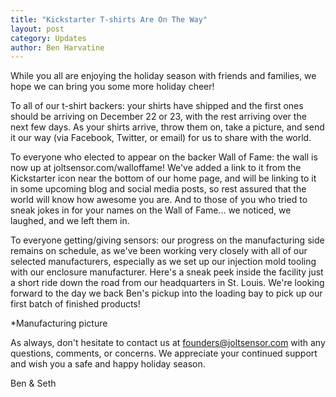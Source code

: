 ```yaml
---
title: "Kickstarter T-shirts Are On The Way"
layout: post
category: Updates
author: Ben Harvatine
---
```


While you all are enjoying the holiday season with friends and families, we hope we can bring you some more holiday cheer!

To all of our t-shirt backers: your shirts have shipped and the first ones should be arriving on December 22 or 23, with the rest arriving over the next few days. As your shirts arrive, throw them on, take a picture, and send it our way (via Facebook, Twitter, or email) for us to share with the world.

To everyone who elected to appear on the backer Wall of Fame: the wall is now up at joltsensor.com/walloffame! We've added a link to it from the Kickstarter icon near the bottom of our home page, and will be linking to it in some upcoming blog and social media posts, so rest assured that the world will know how awesome you are. And to those of you who tried to sneak jokes in for your names on the Wall of Fame... we noticed, we laughed, and we left them in.

To everyone getting/giving sensors: our progress on the manufacturing side remains on schedule, as we've been working very closely with all of our selected manufacturers, especially as we set up our injection mold tooling with our enclosure manufacturer. Here's a sneak peek inside the facility just a short ride down the road from our headquarters in St. Louis. We're looking forward to the day we back Ben's pickup into the loading bay to pick up our first batch of finished products!

*Manufacturing picture

As always, don't hesitate to contact us at founders@joltsensor.com with any questions, comments, or concerns. We appreciate your continued support and wish you a safe and happy holiday season.

Ben & Seth